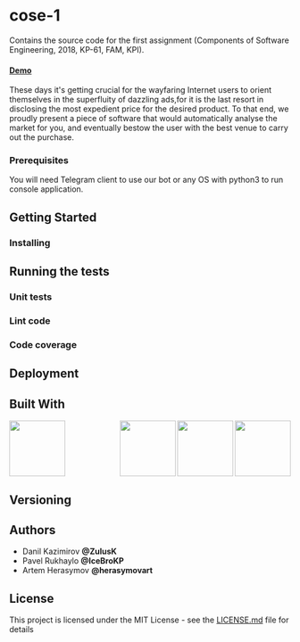 <base href="${document.uri.toString(true)}"

>
# cose-1
Сontains the source code for the first assignment (Components of Software Engineering, 2018, KP-61, FAM, KPI).
#### [Demo](#)
These days it's getting crucial for the wayfaring Internet users to orient themselves in the superfluity of dazzling ads,for it is the last resort in disclosing the most expedient price for the desired product. To that end, we proudly present a piece of software that would automatically analyse the market for you, and eventually bestow the user with the best venue to carry out the purchase.
### Prerequisites
 You will need Telegram client to use our bot or any OS with python3 to run console application.
## Getting Started
### Installing
## Running the tests
### Unit tests
### Lint code
### Code coverage
## Deployment
## Built With
<img width="100px" src="https://cdn-images-1.medium.com/max/360/1*D755EGZDwnAAfVxFXWBW2g.png">
<img align="right" width="100px" src="https://travis-ci.com/images/logos/TravisCI-Mascot-1.png">
<img align="right" width="100px" src="https://www.linuxnov.com/wp-content/uploads/2011/02/ubuntu-logo-g.png
">
<img align="right" width="100px" src="https://avatars2.githubusercontent.com/u/16178365?s=400&v=4">

## Versioning
## Authors
* Danil Kazimirov **@ZulusK**
* Pavel Rukhaylo  **@IceBroKP**
* Artem Herasymov **@herasymovart**

## License
This project is licensed under the MIT License - see the [LICENSE.md](LICENSE.md) file for details
